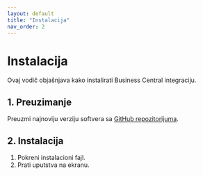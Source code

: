```yaml
---
layout: default
title: "Instalacija"
nav_order: 2
---
```


# Instalacija

Ovaj vodič objašnjava kako instalirati Business Central integraciju.

## 1. Preuzimanje
Preuzmi najnoviju verziju softvera sa [GitHub repozitorijuma](https://github.com/tvoj-repo).

## 2. Instalacija
1. Pokreni instalacioni fajl.
2. Prati uputstva na ekranu.

